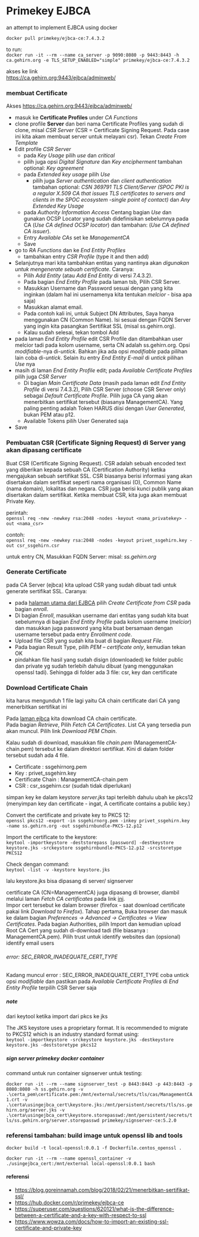 # Primekey EJBCA

an attempt to implement EJBCA using docker

`docker pull primekey/ejbca-ce:7.4.3.2`


to run:   
`docker run -it --rm --name ca_server -p 9090:8080 -p 9443:8443 -h ca.gehirn.org -e TLS_SETUP_ENABLED="simple" primekey/ejbca-ce:7.4.3.2`

akses ke link   
https://ca.gehirn.org:9443/ejbca/adminweb/

### membuat Certificate

Akses https://ca.gehirn.org:9443/ejbca/adminweb/

 - masuk ke **Certificate Profiles** under *CA Functions*
 - clone profile **Server** dan beri nama Certificate Profiles yang sudah di clone, misal *CSR Server* (CSR = Certificate Signing Request. Pada case ini kita akam membuat server untuk melayani csr). Tekan  *Create From Template*
 - Edit profile *CSR Server*
     - pada *Key Usage* pilih *use* dan *critical*
     - pilih juga opsi *Digital Signature* dan *Key encipherment* tambahan optional: *Key agreement*
     - pada *Extended key usage* pilih *Use*
         - pilih juga *Server authentication* dan *client authentication* tambahan optional: *CSN 369791 TLS Client/Server (SPOC PKI is a regular X.509 CA that issues TLS certificates to servers and clients in the SPOC ecosystem -single point of contact)* dan *Any Extended Key Usage*
     - pada *Authority Information Access* Centang bagian *Use* dan gunakan OCSP Locator yang sudah didefinisikan sebelumnya pada CA (*Use CA defined OCSP locator*) dan tambahan: (*Use CA defined CA issuer*).
     - Entry *Available CAs* set ke *ManagementCA*
     - Save
 - go to *RA Functions* dan ke *End Entity Profiles*
     - tambahkan entry *CSR Profile* (type it and then add)
 - Selanjutnya mari kita tambahkan entitas yang nantinya akan *digunakan untuk mengenerate sebuah certificate*. Caranya:
     - Pilih *Add Entity* (atau *Add End Entity* di versi 7.4.3.2).
     - Pada bagian *End Entity Profile* pada laman tsb, Pilih CSR Server.
     - Masukkan Username dan Password sesuai dengan yang kita inginkan (dalam hal ini usernamenya kita tentukan *melcior* - bisa apa saja)
     - Masukkan alamat email.
     - Pada contoh kali ini, untuk Subject DN Attributes, Saya hanya menggunakan CN (Common Name). Isi sesuai dengan FQDN Server yang ingin kita pasangkan Sertifikat SSL (misal ss.gehirn.org).
     - Kalau sudah selesai, tekan tombol Add
 - pada laman *End Entity Profile* edit CSR Profile dan ditambahkan user melcior tadi pada kolom username, serta CN adalah ss.gehirn.org. Opsi *modifiable*-nya di-*untick*. Bahkan jika ada opsi *modifiable* pada pilihan lain coba di-*untick*. Selain itu entry *End Entity E-mail* di *untick* pilihan *Use* nya
 - masih di laman *End Entity Profile* edit; pada *Available Certificate Profiles* pilih juga *CSR Server*
     - Di bagian *Main Certificate Data* (masih pada laman edit *End Entity Profile* di versi 7.4.3.2), Pilih CSR Server (choose CSR Server only) sebagai *Default Certificate Profile*. Pilih juga CA yang akan menerbitkan sertifikat tersebut (biasanya ManagementCA). Yang paling penting adalah Token HARUS diisi dengan *User Generated*, bukan PEM atau p12.
     - Available Tokens pilih User Generated saja
 - Save

### Pembuatan CSR (Certificate Signing Request) di Server yang akan dipasang certificate

Buat CSR (Certificate Signing Request). CSR adalah sebuah encoded text yang diberikan kepada sebuah CA (Certification Authority) ketika mengajukan sebuah sertifikat SSL. CSR biasanya berisi informasi yang akan disertakan dalam sertifikat seperti nama organisasi (O), Common Name (nama domain), lokalitas dan negara. CSR juga berisi kunci publik yang akan disertakan dalam sertifikat. Ketika membuat CSR, kita juga akan membuat Private Key.

perintah:   
`openssl req -new -newkey rsa:2048 -nodes -keyout <nama_privatekey> -out <nama_csr>`

contoh:   
`openssl req -new -newkey rsa:2048 -nodes -keyout privet_ssgehirn.key -out csr_ssgehirn.csr`

untuk entry CN, Masukkan FQDN Server: misal: *ss.gehirn.org*

### Generate Certificate

pada CA Server (ejbca) kita upload CSR yang sudah dibuat tadi untuk generate sertifikat SSL. Caranya:

 - pada [halaman utama dari EJBCA](https://ca.gehirn.org:9443/ejbca/) pilih *Create Certificate from CSR* pada bagian *enroll*.
 - Di bagian *Enroll*, masukkan username dari entitas yang sudah kita buat sebelumnya di bagian *End Entity Profile* pada kolom username (*melcior*) dan masukkan juga password yang kita buat bersamaan dengan username tersebut pada entry *Enrollment code*.
 - Upload file CSR yang sudah kita buat di bagian *Request File*.
 - Pada bagian Result Type, pilih *PEM – certificate only*, kemudian tekan OK
 - pindahkan file hasil yang sudah disign (downloaded) ke folder public dan private yg sudah terlebih dahulu dibuat (yang menggunakan openssl tadi). Sehingga di folder ada 3 file: csr, key dan certificate

### Download Certificate Chain 
kita harus mengunduh 1 file lagi yaitu CA chain certificate dari CA yang menerbitkan sertifikat ini

Pada [laman ejbca](https://ca.gehirn.org:9443/ejbca) kita download CA chain certificate.   
Pada bagian *Retrieve*, Pilih *Fetch CA Certificates*. List CA yang tersedia pun akan muncul. Pilih link *Download PEM Chain*.

Kalau sudah di download, masukkan file *chain.pem* (ManagementCA-chain.pem) tersebut ke dalam direktori sertifikat. Kini di dalam folder tersebut sudah ada 4 file.
 - Certificate : ssgehirnorg.pem
 - Key : privet_ssgehirn.key
 - Certificate Chain : ManagementCA-chain.pem
 - CSR : csr_ssgehirn.csr (sudah tidak diperlukan)

simpan key ke dalam keystore *server.jks* tapi terleibh dahulu ubah ke pkcs12 (menyimpan key dan certificate - ingat, A certificate contains a public key.) 

Convert the certificate and private key to PKCS 12:   
`openssl pkcs12 -export -in ssgehirnorg.pem -inkey privet_ssgehirn.key -name ss.gehirn.org -out ssgehirnbundle-PKCS-12.p12`

Import the certificate to the keystore:   
`keytool -importkeystore -deststorepass [password] -destkeystore keystore.jks -srckeystore ssgehirnbundle-PKCS-12.p12 -srcstoretype PKCS12`

Check dengan command:   
`keytool -list -v -keystore keystore.jks`


lalu keystore.jks bisa dipasang di server/ signserver   

certificate CA (CN=ManagementCA) juga dipasang di browser, diambil melalui laman *Fetch CA certificates* pada link [ini](https://ca.gehirn.org:9443/ejbca/retrieve/ca_certs.jsp).   
Impor cert tersebut ke dalam browser (firefox - saat download certificate pakai link *Download to Firefox*). Tahap pertama, Buka browser dan masuk ke dalam bagian *Preferences -> Advanced -> Certificates -> View Certificates*. Pada bagian Authorities, pilih Import dan kemudian upload Root CA Cert yang sudah di-download tadi (file biasanya : ManagementCA.pem). Pilih trust untuk identify websites dan (opsional) identify email users

###### error: SEC_ERROR_INADEQUATE_CERT_TYPE

Kadang muncul error : SEC_ERROR_INADEQUATE_CERT_TYPE coba untick opsi *modifiable* dan pastikan pada *Available Certificate Profiles* di *End Entity Profile* terpilih CSR Server saja

#####  note
dari keytool ketika import dari pkcs ke jks 

The JKS keystore uses a proprietary format. It is recommended to migrate to PKCS12 which is an industry standard format using:   
`keytool -importkeystore -srckeystore keystore.jks -destkeystore keystore.jks -deststoretype pkcs12`

##### sign server primekey docker container

command untuk run container signserver untuk testing:

`docker run -it --rm --name signserver_test -p 8443:8443 -p 443:8443 -p 8080:8080 -h ss.gehirn.org -v .\certa_pem\certificate.pem:/mnt/external/secrets/tls/cas/ManagementCA1.crt -v .\certa\usingejbca_cert\keystore.jks:/mnt/persistent/secrets/tls/ss.gehirn.org/server.jks -v .\certa\usingejbca_cert\keystore.storepasswd:/mnt/persistent/secrets/tls/ss.gehirn.org/server.storepasswd primekey/signserver-ce:5.2.0`

### referensi tambahan: build image untuk openssl lib and tools

`docker build -t local-openssl:0.0.1 -f Dockerfile.centos_openssl .`

`docker run -it --rm --name openssl_container -v ./usingejbca_cert:/mnt/external local-openssl:0.0.1 bash`

#### referensi 
 - https://blog.goreinnamah.com/blog/2018/02/21/menerbitkan-sertifikat-ssl/
 - https://hub.docker.com/r/primekey/ejbca-ce
 - https://superuser.com/questions/620121/what-is-the-difference-between-a-certificate-and-a-key-with-respect-to-ssl
 - https://www.wowza.com/docs/how-to-import-an-existing-ssl-certificate-and-private-key